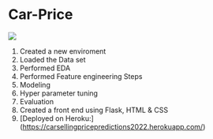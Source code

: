 # Car-Price


![](/https://github.com/shubhamsrivastava951/Car-Price-Prediction/blob/main/Car%20Pic.jpg)

1. Created a new enviroment
2. Loaded the Data set
3. Performed EDA
4. Performed Feature engineering Steps
5. Modeling 
6. Hyper parameter tuning
7. Evaluation
8. Created a front end using Flask, HTML & CSS
9. [Deployed on Heroku:] (https://carsellingpricepredictions2022.herokuapp.com/)
